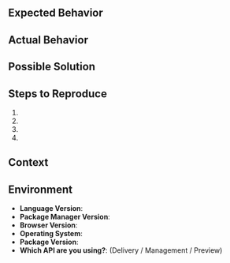 <!--
Thank you for reporting an issue.

PLEASE **DO NOT** share any credentials related to your Contentful account like
<space_id> or <access_token>. If this is an urgent issue you are having with Contentful
It's better to contact support@contentful.com.

Please fill in as much of the template below as you're able.

Assign a label to the issue if you find it relevant.
-->

## Expected Behavior

<!--
If you're describing a bug, tell us what should happen.
If you're suggesting a change/improvement, tell us how it should work.
-->

## Actual Behavior

<!--
If describing a bug, tell us what happens instead of the expected behavior.
If suggesting a change/improvement, explain the difference from current behavior.
-->

## Possible Solution

<!--
Not obligatory, but suggest a fix/reason for the bug, or ideas how to implement
the addition or change.
-->

## Steps to Reproduce

<!--
Provide a link to a live example, or an unambiguous set of steps to reproduce
this bug. If relevant, provide code that demonstrates the problem, keeping it as
simple and free of external dependencies as possible.
-->
1. 
2.
3.
4.

## Context

<!--
How has this issue affected you? What are you trying to accomplish?
Providing context helps us come up with a most relevant solution.
-->

## Environment

<!--
Include as many relevant details about the environment you experienced the bug in

Node Version: output of `node -v`
Npm Version: output of `npm -v`
Operating System: output of `uname -a` (UNIX), or version and 32 or 64-bit (Windows)
Package Version: output of `npm list [package-name]`
-->

-   **Language Version**:
-   **Package Manager Version**:
-   **Browser Version**:
-   **Operating System**:
-   **Package Version**:
-   **Which API are you using?**: (Delivery / Management / Preview)

